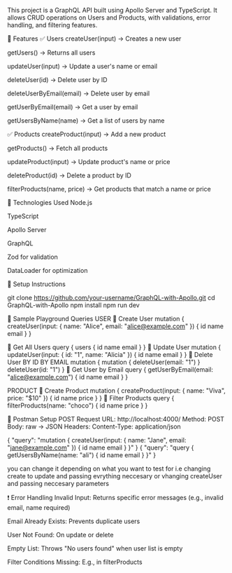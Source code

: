 This project is a GraphQL API built using Apollo Server and TypeScript. It allows CRUD operations on Users and Products, with validations, error handling, and filtering features.

📂 Features
✅ Users
createUser(input) → Creates a new user

getUsers() → Returns all users

updateUser(input) → Update a user's name or email

deleteUser(id) → Delete user by ID

deleteUserByEmail(email) → Delete user by email

getUserByEmail(email) → Get a user by email

getUsersByName(name) → Get a list of users by name

✅ Products
createProduct(input) → Add a new product

getProducts() → Fetch all products

updateProduct(input) → Update product's name or price

deleteProduct(id) → Delete a product by ID

filterProducts(name, price) → Get products that match a name or price

🚀 Technologies Used
Node.js

TypeScript

Apollo Server

GraphQL

Zod for validation

DataLoader for optimization

🔧 Setup Instructions

git clone https://github.com/your-username/GraphQL-with-Apollo.git
cd GraphQL-with-Apollo
npm install
npm run dev

🧪 Sample Playground Queries
USER
📌 Create User
mutation {
createUser(input: { name: "Alice", email: "alice@example.com" }) {
id
name
email
}
}

📌 Get All Users
query {
users {
id
name
email
}
}
📌 Update User
mutation {
updateUser(input: { id: "1", name: "Alicia" }) {
id
name
email
}
}
📌 Delete User
BY ID BY EMAIL
mutation { mutation { deleteUser(email: "1") }  
 deleteUser(id: "1")
}
📌 Get User by Email
query {
getUserByEmail(email: "alice@example.com") {
id
name
email
}
}

PRODUCT
📌 Create Product
mutation {
createProduct(input: { name: "Viva", price: "$10" }) {
id
name
price
}
}
📌 Filter Products
query {
filterProducts(name: "choco") {
id
name
price
}
}

📮 Postman Setup
POST Request
URL: http://localhost:4000/
Method: POST
Body: raw → JSON
Headers:
Content-Type: application/json

{
"query": "mutation { createUser(input: { name: \"Jane\", email: \"jane@example.com\" }) { id name email } }"
}
{
"query": "query { getUsersByName(name: \"ali\") { id name email } }"
}

you can change it depending on what you want to test for i.e changing create to update and passing evrything neccesary or vhanging createUser and passing neccesary parameters

❗ Error Handling
Invalid Input: Returns specific error messages (e.g., invalid email, name required)

Email Already Exists: Prevents duplicate users

User Not Found: On update or delete

Empty List: Throws "No users found" when user list is empty

Filter Conditions Missing: E.g., in filterProducts
